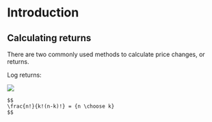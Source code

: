 # Introduction


## Calculating returns

There are two commonly used methods to calculate price changes, or returns.

Log returns:

<img src=" https://www.codecogs.com/eqnedit.php?latex=R_t=ln(P_t+D_t)-ln(P_{t-1}) "> 


    $$
    \frac{n!}{k!(n-k)!} = {n \choose k}
    $$
